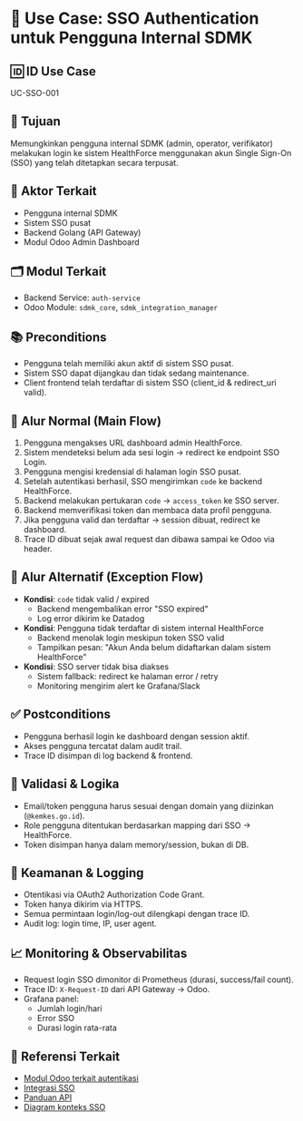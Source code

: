 # 🧩 Use Case: SSO Authentication untuk Pengguna Internal SDMK

## 🆔 ID Use Case
UC-SSO-001

## 🎯 Tujuan
Memungkinkan pengguna internal SDMK (admin, operator, verifikator) melakukan login ke sistem HealthForce menggunakan akun Single Sign-On (SSO) yang telah ditetapkan secara terpusat.

## 👥 Aktor Terkait
- Pengguna internal SDMK
- Sistem SSO pusat
- Backend Golang (API Gateway)
- Modul Odoo Admin Dashboard

## 🗂️ Modul Terkait
- Backend Service: `auth-service`
- Odoo Module: `sdmk_core`, `sdmk_integration_manager`

## 📚 Preconditions
- Pengguna telah memiliki akun aktif di sistem SSO pusat.
- Sistem SSO dapat dijangkau dan tidak sedang maintenance.
- Client frontend telah terdaftar di sistem SSO (client_id & redirect_uri valid).

## 🔁 Alur Normal (Main Flow)
1. Pengguna mengakses URL dashboard admin HealthForce.
2. Sistem mendeteksi belum ada sesi login → redirect ke endpoint SSO Login.
3. Pengguna mengisi kredensial di halaman login SSO pusat.
4. Setelah autentikasi berhasil, SSO mengirimkan `code` ke backend HealthForce.
5. Backend melakukan pertukaran `code` → `access_token` ke SSO server.
6. Backend memverifikasi token dan membaca data profil pengguna.
7. Jika pengguna valid dan terdaftar → session dibuat, redirect ke dashboard.
8. Trace ID dibuat sejak awal request dan dibawa sampai ke Odoo via header.

## 🔄 Alur Alternatif (Exception Flow)
- **Kondisi**: `code` tidak valid / expired
  - Backend mengembalikan error "SSO expired"
  - Log error dikirim ke Datadog
- **Kondisi**: Pengguna tidak terdaftar di sistem internal HealthForce
  - Backend menolak login meskipun token SSO valid
  - Tampilkan pesan: "Akun Anda belum didaftarkan dalam sistem HealthForce"
- **Kondisi**: SSO server tidak bisa diakses
  - Sistem fallback: redirect ke halaman error / retry
  - Monitoring mengirim alert ke Grafana/Slack

## ✅ Postconditions
- Pengguna berhasil login ke dashboard dengan session aktif.
- Akses pengguna tercatat dalam audit trail.
- Trace ID disimpan di log backend & frontend.

## 🧪 Validasi & Logika
- Email/token pengguna harus sesuai dengan domain yang diizinkan (`@kemkes.go.id`).
- Role pengguna ditentukan berdasarkan mapping dari SSO → HealthForce.
- Token disimpan hanya dalam memory/session, bukan di DB.

## 🔐 Keamanan & Logging
- Otentikasi via OAuth2 Authorization Code Grant.
- Token hanya dikirim via HTTPS.
- Semua permintaan login/log-out dilengkapi dengan trace ID.
- Audit log: login time, IP, user agent.

## 📈 Monitoring & Observabilitas
- Request login SSO dimonitor di Prometheus (durasi, success/fail count).
- Trace ID: `X-Request-ID` dari API Gateway → Odoo.
- Grafana panel:
  - Jumlah login/hari
  - Error SSO
  - Durasi login rata-rata

## 🧩 Referensi Terkait
- [Modul Odoo terkait autentikasi](../odoo.md)
- [Integrasi SSO](../integration.md)
- [Panduan API](../api-guidelines.md)
- [Diagram konteks SSO](../diagrams/architecture/c4/context-diagram.puml)

